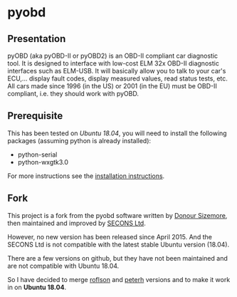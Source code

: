# pyobd

## Presentation
pyOBD (aka pyOBD-II or pyOBD2) is an OBD-II compliant car diagnostic tool. It is designed to interface with low-cost ELM 32x OBD-II diagnostic interfaces such as ELM-USB. It will basically allow you to talk to your car's ECU,... display fault codes, display measured values, read status tests, etc. All cars made since 1996 (in the US) or 2001 (in the EU) must be OBD-II compliant, i.e. they should work with pyOBD. 

## Prerequisite
This has been tested on _Ubuntu 18.04_, you will need to install the following packages (assuming python is already installed):
- python-serial
- python-wxgtk3.0

For more instructions see the [installation instructions](doc/install.html).

## Fork
This project is a fork from the pyobd software written by [Donour Sizemore](http://www.cs.unm.edu/~donour/), then maintained and improved by [SECONS Ltd](http://www.obd-ii.biz/contact). 

However, no new version has been released since April 2015. And the SECONS Ltd is not compatible with the latest stable Ubuntu version (18.04).

There are a few versions on github, but they have not been maintained and are not compatible with Ubuntu 18.04.

So I have decided to merge [roflson](https://github.com/roflson/pyobd) and [peterh](https://github.com/peterh/pyobd) versions and to make it work in on **Ubuntu 18.04**.
